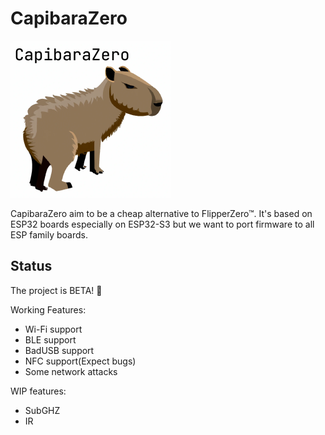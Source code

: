 # CapibaraZero

<img src="logo.png" width="256" />

CapibaraZero aim to be a cheap alternative to FlipperZero™. It's based on ESP32 boards especially on ESP32-S3 but we want to port firmware to all ESP family boards.

## Status

The project is BETA! 🎉

Working Features:

- Wi-Fi support
- BLE support
- BadUSB support
- NFC support(Expect bugs)
- Some network attacks

WIP features:

- SubGHZ
- IR